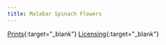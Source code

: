 ```yaml
---
title: Malabar Spinach Flowers
---
```

[Prints](https://pixels.com/featured/malabar-spinach-flowers-brady-lane.html){:target="_blank"}
[Licensing](https://licensing.pixels.com/featured/malabar-spinach-flowers-brady-lane.html){:target="_blank"}